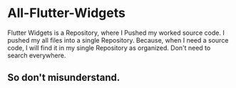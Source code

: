 # All-Flutter-Widgets

Flutter Widgets is a Repository, where I Pushed my worked source code. I pushed my all files into a single Repository. Because, when I need a source code, I will find it in my single Repository as organized. Don't need to search everywhere. 

## So don't misunderstand.
